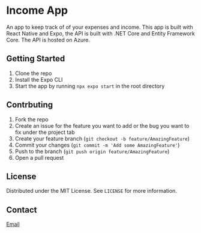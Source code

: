 # Income App

An app to keep track of of your expenses and income. This app is built with React Native and Expo, the API is built with .NET Core and Entity Framework Core. The API is hosted on Azure.

## Getting Started

1. Clone the repo
2. Install the Expo CLI
3. Start the app by running `npx expo start` in the root directory

## Contrbuting

1. Fork the repo
2. Create an issue for the feature you want to add or the bug you want to fix under the project tab
3. Create your feature branch (`git checkout -b feature/AmazingFeature`)
4. Commit your changes (`git commit -m 'Add some AmazingFeature'`)
5. Push to the branch (`git push origin feature/AmazingFeature`)
6. Open a pull request

## License

Distributed under the MIT License. See `LICENSE` for more information.

## Contact

[Email](mailto:quadrikazeem01@gmail.com)
